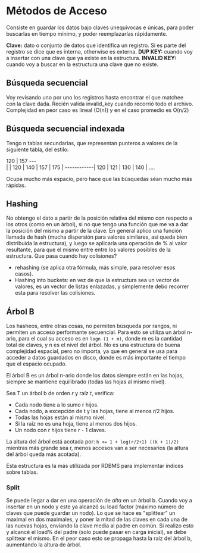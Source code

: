 # Métodos de Acceso

Consiste en guardar los datos bajo claves unequívocas e únicas, para poder buscarlas en tiempo mínimo, y poder reemplazarlas rápidamente.

**Clave:** dato o conjunto de datos que identifica un registro. Si es parte del registro se dice que es interna, otherwise es externa.
**DUP KEY:** cuando voy a insertar con una clave que ya existe en la estructura.
**INVALID KEY:** cuando voy a buscar en la estructura una clave que no existe.

## Búsqueda secuencial

Voy revisando uno por uno los registros hasta encontrar el que matchee con la clave dada. Recién valida invalid_key cuando recorrió todo el archivo. Complejidad en peor caso es lineal (O(n)) y en el caso promedio es O(n/2)

## Búsqueda secuencial indexada

Tengo n tablas secundarias, que representan punteros a valores de la siguiente tabla, del estilo:

120 | 157 ---\
 |           |
120 | 140 | 157 | 175
 |     ------------|
120 | 121 | 130 | 140 | ....

Ocupa mucho más espacio, pero hace que las búsquedas séan mucho más rápidas.


## Hashing

No obtengo el dato a partir de la posición relativa del mismo con respecto a los otros (como en un árbol), si no que tengo una función que me va a dar la posición del mismo a partir de la clave.
En general aplico una función llamada de hash (mucha dispersión para valores similares, así queda bien distribuida la estructura), y luego se aplicaría una operación de % al valor resultante, para que el mismo entre entre los valores posibles de la estructura.
Que pasa cuando hay colisiones?
  * rehashing (se aplica otra fórmula, más simple, para resolver esos casos).
  * Hashing into buckets: en vez de que la estructura sea un vector de valores, es un vector de listas enlazadas, y simplemente debo recorrer esta para resolver las colisiones.

## Árbol B

Los hasheos, entre otras cosas, no permiten búsqueda por rangos, ni permiten un acceso performante secuencial.
Para esto se utiliza un árbol n-ario, para el cual su acceso es en `logn (1 + m)`, donde m es la cantidad total de claves, y n es el nivel del árbol.
No es una estructura de buena complejidad espacial, pero no importa, ya que en general se usa para acceder a datos guardados en disco, donde es más importante el tiempo que el espacio ocupado.

El árbol B es un árbol n-ario donde los datos siempre están en las hojas, siempre se mantiene equilibrado (todas las hojas al mismo nivel).

Sea T un árbol b de orden *r* y raíz *t*, verifica:

* Cada nodo tiene a lo sumo r hijos.
* Cada nodo, a excepción de t y las hojas, tiene al menos r/2 hijos.
* Todas las hojas están al mismo nivel.
* Si la raíz no es una hoja, tiene al menos dos hijos.
* Un nodo con r hijos tiene r - 1 claves.

La altura del árbol está acotada por: `h <= 1 + log(r/2+1) ((k + 1)/2)` mientras más grande sea r, menos accesos van a ser necesarios (la altura del árbol queda más acotada).

Esta estructura es la más utilizada por RDBMS para implementar índices sobre tablas.

### Split

Se puede llegar a dar en una operación de *alta* en un árbol b. Cuando voy a insertar en un nodo y este ya alcanzó su load factor (máximo número de claves que puede guardar un nodo). Lo que se hace es "splittear" un maximal en dos maximales, y poner la mitad de las claves en cada una de las nuevas hojas, enviando la clave media al padre en común.
Si realizo esto y alcancé el load% del padre (solo puede pasar en carga inicial), se debe splittear el mismo. En el peor caso esto se propaga hasta la raíz del árbol b, aumentando la altura de árbol.
